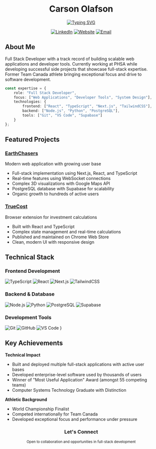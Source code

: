 <div align="center">
  <h1>Carson Olafson</h1>
  
  [![Typing SVG](https://readme-typing-svg.herokuapp.com?font=Inter&pause=1000&color=2E97F7&center=true&vCenter=true&random=false&width=435&lines=Full+Stack+Developer;TypeScript+%26+React+Engineer;Product-Focused+Developer)](https://git.io/typing-svg)

  [![LinkedIn](https://img.shields.io/badge/LinkedIn-0077B5?style=for-the-badge&logo=linkedin&logoColor=white)](https://www.linkedin.com/in/carsonolafson)
  [![Website](https://img.shields.io/badge/Website-4CAF50?style=for-the-badge&logo=safari&logoColor=white)](https://carsonolafson.com)
  [![Email](https://img.shields.io/badge/Email-EA4335?style=for-the-badge&logo=gmail&logoColor=white)](mailto:carsonolafson@gmail.com)
</div>

## About Me

Full Stack Developer with a track record of building scalable web applications and developer tools. Currently working at PHSA while developing successful side projects that showcase full-stack expertise. Former Team Canada athlete bringing exceptional focus and drive to software development.

```typescript
const expertise = {
    role: "Full Stack Developer",
    focus: ["Web Applications", "Developer Tools", "System Design"],
    technologies: {
        frontend: ["React", "TypeScript", "Next.js", "TailwindCSS"],
        backend: ["Node.js", "Python", "PostgreSQL"],
        tools: ["Git", "VS Code", "Supabase"]
    }
};
```

## Featured Projects

### [EarthChasers](https://earthchasers.com)
Modern web application with growing user base
- Full-stack implementation using Next.js, React, and TypeScript
- Real-time features using WebSocket connections
- Complex 3D visualizations with Google Maps API
- PostgreSQL database with Supabase for scalability
- Organic growth to hundreds of active users

### [TrueCost](https://chromewebstore.google.com/detail/truecost-price-to-investm/jaldojckkbnkanmoomabnilnjiohplhi)
Browser extension for investment calculations
- Built with React and TypeScript
- Complex state management and real-time calculations
- Published and maintained on Chrome Web Store
- Clean, modern UI with responsive design

## Technical Stack

### Frontend Development
![TypeScript](https://img.shields.io/badge/TypeScript-007ACC?style=flat-square&logo=typescript&logoColor=white)
![React](https://img.shields.io/badge/React-20232A?style=flat-square&logo=react&logoColor=61DAFB)
![Next.js](https://img.shields.io/badge/Next.js-000000?style=flat-square&logo=next.js&logoColor=white)
![TailwindCSS](https://img.shields.io/badge/Tailwind-38B2AC?style=flat-square&logo=tailwind-css&logoColor=white)

### Backend & Database
![Node.js](https://img.shields.io/badge/Node.js-339933?style=flat-square&logo=node.js&logoColor=white)
![Python](https://img.shields.io/badge/Python-3776AB?style=flat-square&logo=python&logoColor=white)
![PostgreSQL](https://img.shields.io/badge/PostgreSQL-316192?style=flat-square&logo=postgresql&logoColor=white)
![Supabase](https://img.shields.io/badge/Supabase-3ECF8E?style=flat-square&logo=supabase&logoColor=white)

### Development Tools
![Git](https://img.shields.io/badge/Git-F05032?style=flat-square&logo=git&logoColor=white)
![GitHub](https://img.shields.io/badge/GitHub-181717?style=flat-square&logo=github&logoColor=white)
![VS Code](https://img.shields.io/badge/VS_Code-007ACC?style=flat-square&logo=visual-studio-code&logoColor=white)
}

## Key Achievements

**Technical Impact**
- Built and deployed multiple full-stack applications with active user bases
- Developed enterprise-level software used by thousands of users
- Winner of "Most Useful Application" Award (amongst 55 competing teams)
- Computer Systems Technology Graduate with Distinction

**Athletic Background**
- World Championship Finalist
- Competed internationally for Team Canada
- Developed exceptional focus and performance under pressure

<div align="center">
  <h3>Let's Connect</h3>
  <sub>Open to collaboration and opportunities in full-stack development</sub>
</div>
